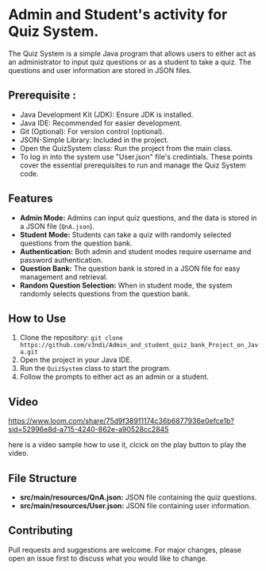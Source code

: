 # Admin and Student's activity for Quiz System.
The Quiz System is a simple Java program that allows users to either act as an administrator to input quiz questions or as a student to take a quiz.
The questions and user information are stored in JSON files.


## Prerequisite :
- Java Development Kit (JDK): Ensure JDK is installed.
- Java IDE: Recommended for easier development.
- Git (Optional): For version control (optional).
- JSON-Simple Library: Included in the project.
- Open the QuizSystem class: Run the project from the main class.
- To log in into the system use "User.json" file's credintials. 
These points cover the essential prerequisites to run and manage the Quiz System code.

  
## Features

- **Admin Mode:** Admins can input quiz questions, and the data is stored in a JSON file (`QnA.json`).
- **Student Mode:** Students can take a quiz with randomly selected questions from the question bank.
- **Authentication:** Both admin and student modes require username and password authentication.
- **Question Bank:** The question bank is stored in a JSON file for easy management and retrieval.
- **Random Question Selection:** When in student mode, the system randomly selects questions from the question bank.

## How to Use

1. Clone the repository: `git clone https://github.com/v3ndi/Admin_and_student_quiz_bank_Project_on_Java.git`
2. Open the project in your Java IDE.
3. Run the `QuizSystem` class to start the program.
4. Follow the prompts to either act as an admin or a student.

## Video 
https://www.loom.com/share/75d9f38911174c36b6877936e0efce1b?sid=52996e8d-a715-4240-862e-a90528cc2845


here is a video sample how to use it, clcick on the play button to play the video.

## File Structure

- **src/main/resources/QnA.json:** JSON file containing the quiz questions.
- **src/main/resources/User.json:** JSON file containing user information.

## Contributing

Pull requests and suggestions are welcome. For major changes, please open an issue first to discuss what you would like to change.

